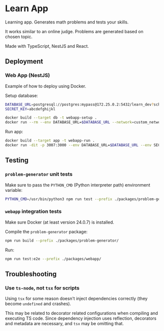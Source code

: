# Learn App

Learning app. Generates math problems and tests your skills.

It works similar to an online judge. Problems are generated based on chosen topic.

Made with TypeScript, NestJS and React.

## Deployment

### Web App (NestJS)

Example of how to deploy using Docker.

Setup database:

```sh
DATABASE_URL=postgresql://postgres:mypass@172.25.0.2:5432/learn_dev?schema=public
SECRET_KEY=abcdefghijkl

docker build --target db -t webapp-setup .
docker run --rm --env DATABASE_URL=$DATABASE_URL --network=custom_network1 webapp-setup
```

Run app:

```sh
docker build --target app -t webapp-run .
docker run -dit -p 3007:3000 --env DATABASE_URL=$DATABASE_URL --env SECRET_KEY=$SECRET_KEY --env --network=custom_network1 --name webapp webapp-run
```

## Testing

### `problem-generator` unit tests

Make sure to pass the `PYTHON_CMD` (Python interpreter path) environment variable:

```sh
PYTHON_CMD=/usr/bin/python3 npm run test --prefix ./packages/problem-generator
```

### `webapp` integration tests

Make sure Docker (at least version 24.0.7) is installed.

Compile the `problem-generator` package:

```sh
npm run build --prefix ./packages/problem-generator/
```

Run:

```sh
npm run test:e2e --prefix ./packages/webapp/
```

## Troubleshooting

### Use `ts-node`, not `tsx` for scripts

Using `tsx` for some reason doesn't inject dependencies correctly (they become `undefined` and crashes).

This may be related to decorator related configurations when compiling and executing TS code. Since dependency injection uses reflection, decorators and metadata are necessary, and `tsx` may be omitting that.
